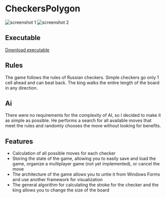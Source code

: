 # CheckersPolygon
![screenshot 1](https://image.ibb.co/iJUxfU/Screen_Shot_20180911223822.png "Screenshot")
![screenshot 2](https://image.ibb.co/m1HTn9/Screen_Shot_20180911223925.png "Screenshot")
## Executable
[Download executable][exe]
## Rules
The game follows the rules of Russian checkers. Simple checkers go only 1 cell ahead and can beat back. The king walks the entire length of the board in any direction.
## Ai
There were no requirements for the complexity of AI, so I decided to make it as simple as possible. He performs a search for all available moves that meet the rules and randomly chooses the move without looking for benefits.
## Features
* Calculation of all possible moves for each checker
* Storing the state of the game, allowing you to easily save and load the game, organize a multiplayer game (not yet implemented), or cancel the move
* The architecture of the game allows you to untie it from Windows Forms and use another framework for visualization
* The general algorithm for calculating the stroke for the checker and the king allows you to change the size of the board

[exe]:https://my-files.ru/y2pkws
